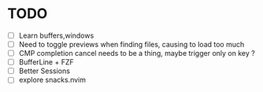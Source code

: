 # TODO
- [ ] Learn buffers,windows
- [ ] Need to toggle previews when finding files, causing to load too much
- [ ] CMP completion cancel needs to be a thing, maybe trigger only on key ?
- [ ] BufferLine + FZF
- [ ] Better Sessions
- [ ] explore snacks.nvim